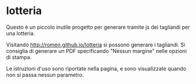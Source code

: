 # lotteria

Questo è un piccolo inutile progetto per generare tramite js dei tagliandi per
una lotteria.

Visitando http://romen.github.io/lotteria si possono generare i tagliandi.
Si consiglia di generare un PDF specificando "Nessun margine" nelle opzioni
di stampa.

Le istruzioni d'uso sono riportate nella pagina, e sono visualizzate quando non
si passa nessun parametro.


